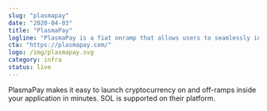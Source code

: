 ```yaml
---
slug: "plasmapay"
date: "2020-04-03"
title: "PlasmaPay"
logline: "PlasmaPay is a fiat onramp that allows users to seamlessly integrate cryprocurrency payments into their applications."
cta: "https://plasmapay.com/"
logo: /img/plasmapay.svg
category: infra
status: live
---
```


PlasmaPay makes it easy to launch cryptocurrency on and off-ramps inside your application in minutes. SOL is supported on their platform.

